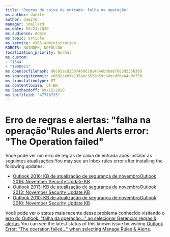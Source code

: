 ```yaml
---
title: 'Regras de caixa de entrada: falha na operação'
ms.author: daeite
author: daeite
manager: joallard
ms.date: 04/21/2020
ms.audience: Admin
ms.topic: article
ms.service: o365-administration
ROBOTS: NOINDEX, NOFOLLOW
localization_priority: Normal
ms.custom:
- "1544"
- "1800021"
ms.openlocfilehash: d0c95acd2587460d281474ebdba87683d336036d
ms.sourcegitcommit: c6692ce0fa1358ec3529e59ca0ecdfdea4cdc759
ms.translationtype: MT
ms.contentlocale: pt-BR
ms.lasthandoff: 09/15/2020
ms.locfileid: "47778715"
---
```

# <a name="rules-and-alerts-error-the-operation-failed"></a><span data-ttu-id="3980c-102">Erro de regras e alertas: "falha na operação"</span><span class="sxs-lookup"><span data-stu-id="3980c-102">Rules and Alerts error: "The Operation failed"</span></span>

<span data-ttu-id="3980c-103">Você pode ver um erro de regras de caixa de entrada após instalar as seguintes atualizações:</span><span class="sxs-lookup"><span data-stu-id="3980c-103">You may see an Inbox rules error after installing the following updates:</span></span>

- [<span data-ttu-id="3980c-104">Outlook 2016: KB de atualização de segurança de novembro</span><span class="sxs-lookup"><span data-stu-id="3980c-104">Outlook 2016: November Security Update KB</span></span>](https://support.microsoft.com/help/4461506)
- [<span data-ttu-id="3980c-105">Outlook 2013: KB de atualização de segurança de novembro</span><span class="sxs-lookup"><span data-stu-id="3980c-105">Outlook 2013: November Security Update KB</span></span>](https://support.microsoft.com/help/4461486)
- [<span data-ttu-id="3980c-106">Outlook 2010: KB de atualização de segurança de novembro</span><span class="sxs-lookup"><span data-stu-id="3980c-106">Outlook 2010: November Security Update KB</span></span>](https://support.microsoft.com/help/4461585)

<span data-ttu-id="3980c-107">Você pode ver o status mais recente desse problema conhecido visitando o [erro do Outlook: "falha da operação..." ao selecionar Gerenciar regras & alertas](https://support.office.com/article/Outlook-Error-The-operation-failed-when-selecting-Manage-Rules-Alerts-64b6ff77-98c2-4564-9cbf-25bd8e17fb8b%20).</span><span class="sxs-lookup"><span data-stu-id="3980c-107">You can see the latest status of this known issue by visiting [Outlook Error: "The operation failed..." when selecting Manage Rules & Alerts](https://support.office.com/article/Outlook-Error-The-operation-failed-when-selecting-Manage-Rules-Alerts-64b6ff77-98c2-4564-9cbf-25bd8e17fb8b%20).</span></span>
